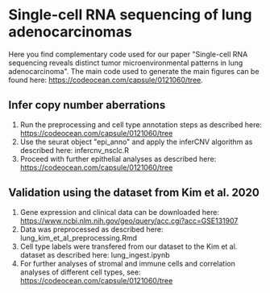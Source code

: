 # Single-cell RNA sequencing of lung adenocarcinomas
Here you find complementary code used for our paper "Single-cell RNA sequencing reveals distinct tumor microenvironmental patterns in lung adenocarcinoma".
The main code used to generate the main figures can be found here: https://codeocean.com/capsule/0121060/tree.

## Infer copy number aberrations
1) Run the preprocessing and cell type annotation steps as described here: https://codeocean.com/capsule/0121060/tree
2) Use the seurat object "epi_anno" and apply the inferCNV algorithm as described here: infercnv_nsclc.R
3) Proceed with further epithelial analyses as described here: https://codeocean.com/capsule/0121060/tree

## Validation using the dataset from Kim et al. 2020
1) Gene expression and clinical data can be downloaded here: https://www.ncbi.nlm.nih.gov/geo/query/acc.cgi?acc=GSE131907
2) Data was preprocessed as described here: lung_kim_et_al_preprocessing.Rmd
3) Cell type labels were transfered from our dataset to the Kim et al. dataset as described here: lung_ingest.ipynb
4) For further analyses of stromal and immune cells and correlation analyses of different cell types, see: https://codeocean.com/capsule/0121060/tree
